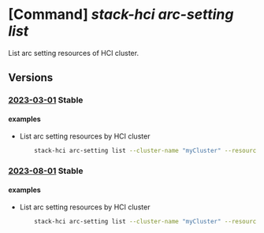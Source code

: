 # [Command] _stack-hci arc-setting list_

List arc setting resources of HCI cluster.

## Versions

### [2023-03-01](/Resources/mgmt-plane/L3N1YnNjcmlwdGlvbnMve30vcmVzb3VyY2Vncm91cHMve30vcHJvdmlkZXJzL21pY3Jvc29mdC5henVyZXN0YWNraGNpL2NsdXN0ZXJzL3t9L2FyY3NldHRpbmdz/2023-03-01.xml) **Stable**

<!-- mgmt-plane /subscriptions/{}/resourcegroups/{}/providers/microsoft.azurestackhci/clusters/{}/arcsettings 2023-03-01 -->

#### examples

- List arc setting resources by HCI cluster
    ```bash
        stack-hci arc-setting list --cluster-name "myCluster" --resource-group "test-rg"
    ```

### [2023-08-01](/Resources/mgmt-plane/L3N1YnNjcmlwdGlvbnMve30vcmVzb3VyY2Vncm91cHMve30vcHJvdmlkZXJzL21pY3Jvc29mdC5henVyZXN0YWNraGNpL2NsdXN0ZXJzL3t9L2FyY3NldHRpbmdz/2023-08-01.xml) **Stable**

<!-- mgmt-plane /subscriptions/{}/resourcegroups/{}/providers/microsoft.azurestackhci/clusters/{}/arcsettings 2023-08-01 -->

#### examples

- List arc setting resources by HCI cluster
    ```bash
        stack-hci arc-setting list --cluster-name "myCluster" --resource-group "test-rg"
    ```
